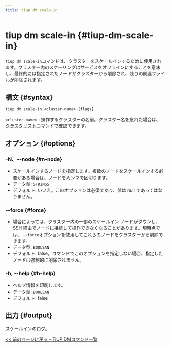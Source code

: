 ```yaml
---
title: tiup dm scale-in
---
```


# tiup dm scale-in {#tiup-dm-scale-in}

`tiup dm scale-in`コマンドは、クラスターをスケールインするために使用されます。クラスター内のスケーリングはサービスをオフラインにすることを意味し、最終的には指定されたノードがクラスターから削除され、残りの関連ファイルが削除されます。

## 構文 {#syntax}

```shell
tiup dm scale-in <cluster-name> [flags]
```

`<cluster-name>` : 操作するクラスターの名前。クラスター名を忘れた場合は、 [クラスタリスト](/tiup/tiup-component-dm-list.md)コマンドで確認できます。

## オプション {#options}

### -N、--node {#n-node}

-   スケールインするノードを指定します。複数のノードをスケールインする必要がある場合は、ノードをカンマで区切ります。
-   データ型: `STRINGS`
-   デフォルト: いいえ。このオプションは必須であり、値は null であってはなりません。

### &#x20;--force {#force}

-   場合によっては、クラスター内の一部のスケールイン ノードがダウンし、SSH 経由でノードに接続して操作できなくなることがあります。現時点では、 `--force`オプションを使用してこれらのノードをクラスターから削除できます。
-   データ型: `BOOLEAN`
-   デフォルト: false。コマンドでこのオプションを指定しない場合、指定したノードは強制的に削除されません。

### -h, --help {#h-help}

-   ヘルプ情報を印刷します。
-   データ型: `BOOLEAN`
-   デフォルト: false

## 出力 {#output}

スケールインのログ。

[&lt;&lt; 前のページに戻る - TiUP DMコマンド一覧](/tiup/tiup-component-dm.md#command-list)
